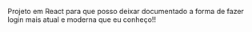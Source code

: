 Projeto em React para que posso deixar documentado a forma de fazer login mais atual e moderna que eu conheço!!
